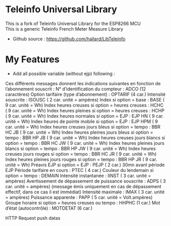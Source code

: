 # Teleinfo Universal Library
This is a fork of Teleinfo Universal Library for the ESP8266 MCU  
This is a generic Teleinfo French Meter Measure Library  
- Github source : <https://github.com/hallard/LibTeleinfo>

# My Features
- Add all possible variable (without ejp) following : 

Ces différents messages donnent les indications suivantes en fonction de l’abonnement souscrit :
N° d’identification du compteur : ADCO (12 caractères)
Option tarifaire (type d’abonnement) : OPTARIF (4 car.)
Intensité souscrite : ISOUSC ( 2 car. unité = ampères)
Index si option = base : BASE ( 9 car. unité = Wh)
Index heures creuses si option = heures creuses : HCHC ( 9 car. unité = Wh)
Index heures pleines si option = heures creuses : HCHP ( 9 car. unité = Wh)
Index heures normales si option = EJP : EJP HN ( 9 car. unité = Wh)
Index heures de pointe mobile si option = EJP : EJP HPM ( 9 car. unité = Wh)
Index heures creuses jours bleus si option = tempo : BBR HC JB ( 9 car. unité = Wh)
Index heures pleines jours bleus si option = tempo : BBR HP JB ( 9 car. unité = Wh)
Index heures creuses jours blancs si option = tempo : BBR HC JW ( 9 car. unité = Wh)
Index heures pleines jours blancs si option = tempo : BBR HP JW ( 9 car. unité = Wh)
Index heures creuses jours rouges si option = tempo : BBR HC JR ( 9 car. unité = Wh)
Index heures pleines jours rouges si option = tempo : BBR HP JR ( 9 car. unité = Wh)
Préavis EJP si option = EJP : PEJP ( 2 car.) 30mn avant période EJP
Période tarifaire en cours : PTEC ( 4 car.)
Couleur du lendemain si option = tempo : DEMAIN
Intensité instantanée : IINST ( 3 car. unité = ampères)
Avertissement de dépassement de puissance souscrite : ADPS ( 3 car. unité = ampères) (message émis uniquement en cas de dépassement effectif, dans ce cas il est immédiat)
Intensité maximale : IMAX ( 3 car. unité = ampères)
Puissance apparente : PAPP ( 5 car. unité = Volt.ampères)
Groupe horaire si option = heures creuses ou tempo : HHPHC (1 car.)
Mot d’état (autocontrôle) : MOTDETAT (6 car.)

HTTP Request push datas 

